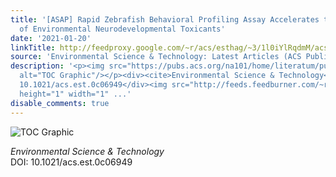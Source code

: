 ```yaml
---
title: '[ASAP] Rapid Zebrafish Behavioral Profiling Assay Accelerates the Identification
  of Environmental Neurodevelopmental Toxicants'
date: '2021-01-20'
linkTitle: http://feedproxy.google.com/~r/acs/esthag/~3/1l0iYlRqdmM/acs.est.0c06949
source: 'Environmental Science & Technology: Latest Articles (ACS Publications)'
description: '<p><img src="https://pubs.acs.org/na101/home/literatum/publisher/achs/journals/content/esthag/0/esthag.ahead-of-print/acs.est.0c06949/20210120/images/medium/es0c06949_0007.gif"
  alt="TOC Graphic"/></p><div><cite>Environmental Science & Technology</cite></div><div>DOI:
  10.1021/acs.est.0c06949</div><img src="http://feeds.feedburner.com/~r/acs/esthag/~4/1l0iYlRqdmM"
  height="1" width="1" ...'
disable_comments: true
---
```

<p><img src="https://pubs.acs.org/na101/home/literatum/publisher/achs/journals/content/esthag/0/esthag.ahead-of-print/acs.est.0c06949/20210120/images/medium/es0c06949_0007.gif" alt="TOC Graphic"/></p><div><cite>Environmental Science & Technology</cite></div><div>DOI: 10.1021/acs.est.0c06949</div><img src="http://feeds.feedburner.com/~r/acs/esthag/~4/1l0iYlRqdmM" height="1" width="1" ...